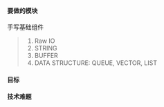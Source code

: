 

#### 要做的模块


手写基础组件
> 1. Raw IO
> 2. STRING
> 3. BUFFER
> 4. DATA STRUCTURE: QUEUE, VECTOR, LIST
> 

#### 目标


#### 技术难题


